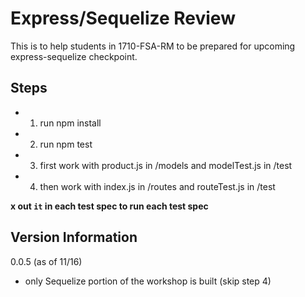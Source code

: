 # Express/Sequelize Review

This is to help students in 1710-FSA-RM to be prepared for upcoming express-sequelize checkpoint.

## Steps
* 1. run npm install
* 2. run npm test
* 3. first work with product.js in /models and modelTest.js in /test
* 4. then work with index.js in /routes and routeTest.js in /test

__x out `it` in each test spec to run each test spec__

## Version Information
0.0.5 (as of 11/16)
- only Sequelize portion of the workshop is built (skip step 4)
